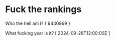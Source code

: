 # Fuck the rankings

Who the hell am I?
{ 9440969 }

What fucking year is it?
[ 2024-09-28T12:00:00Z ]
